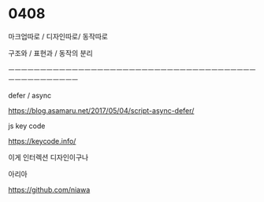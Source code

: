 # 0408
마크업따로 / 디자인따로/ 동작따로

구조와       /  표현과        / 동작의 분리

ㅡㅡㅡㅡㅡㅡㅡㅡㅡㅡㅡㅡㅡㅡㅡㅡㅡㅡㅡㅡㅡㅡㅡㅡㅡㅡㅡㅡㅡㅡㅡㅡㅡㅡㅡㅡㅡㅡㅡㅡㅡㅡㅡㅡㅡㅡㅡㅡㅡㅡ

defer / async

https://blog.asamaru.net/2017/05/04/script-async-defer/

js key code

https://keycode.info/

이게 인터렉션 디자인이구나

아리아

https://github.com/niawa